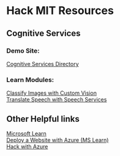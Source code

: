 # Hack MIT Resources

## Cognitive Services

### Demo Site:
[Cognitive Services Directory](https://azure.microsoft.com/en-us/services/cognitive-services/directory/?WT.mc_id=hackmit-preevent-cassieb)
</br>
### Learn Modules:
[Classify Images with Custom Vision](https://docs.microsoft.com/en-us/learn/paths/classify-images-with-vision-services/?WT.mc_id=hackmit-preevent-cassieb)
</br>
[Translate Speech with Speech Services](https://docs.microsoft.com/en-us/learn/paths/translate-speech-with-speech-services/?WT.mc_id=hackmit-preevent-cassieb)
</br>
## Other Helpful links
[Microsoft Learn](https://docs.microsoft.com/en-us/learn/?WT.mc_id=hackmit-preevent-cassieb)
</br>
[Deploy a Website with Azure (MS Learn)](https://docs.microsoft.com/en-us/learn/paths/deploy-a-website-with-azure-app-service/?WT.mc_id=hackmit-preevent-cassieb)
</br>
[Hack with Azure](aka.ms/HackWithAzure)
</br>
